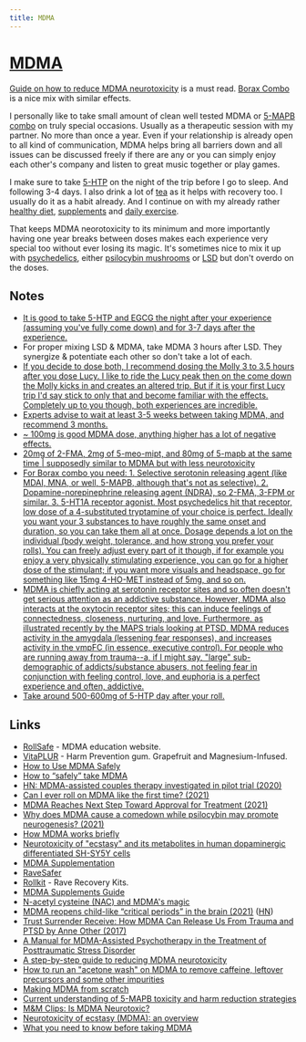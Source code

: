 ```yaml
---
title: MDMA
---
```


# [MDMA](https://psychonautwiki.org/wiki/MDMA)

[Guide on how to reduce MDMA neurotoxicity](https://www.reddit.com/r/Borax/comments/w5c1x/a_stepbystep_guide_to_reducing_mdma_neurotoxicity/) is a must read. [Borax Combo](https://www.reddit.com/r/Borax/comments/tufa3t/is_there_an_updated_version_of_the_mix/) is a nice mix with similar effects.

I personally like to take small amount of clean well tested MDMA or [5-MAPB combo](https://realchems.net/blue-bliss-pellets-2-fma-5-meo-mipt-5-mapb) on truly special occasions. Usually as a therapeutic session with my partner. No more than once a year. Even if your relationship is already open to all kind of communication, MDMA helps bring all barriers down and all issues can be discussed freely if there are any or you can simply enjoy each other's company and listen to great music together or play games.

I make sure to take [5-HTP](https://drbvitamins.com/products/doctor-s-best-5-htp-enhanced-with-vitamins-b6-c-120-veggie-caps-8) on the night of the trip before I go to sleep. And following 3-4 days. I also drink a lot of [tea](../health/nutrition/drinks/tea.md) as it helps with recovery too. I usually do it as a habit already. And I continue on with my already rather [healthy diet](../health/nutrition/nutrition.md), [supplements](../health/nutrition/supplements.md) and [daily exercise](../fitness/fitness.md).

That keeps MDMA neorotoxicity to its minimum and more importantly having one year breaks between doses makes each experience very special too without ever losing its magic. It's sometimes nice to mix it up with [psychedelics](psychedelics/psychedelics.md), either [psilocybin mushrooms](psychedelics/tryptamines/tryptamines.md) or [LSD](psychedelics/lysergamides/lsd.md) but don't overdo on the doses.

## Notes

- [It is good to take 5-HTP and EGCG the night after your experience (assuming you've fully come down) and for 3-7 days after the experience.](https://www.reddit.com/r/MDMA/comments/ng8dsk/how_long_before_taking_mdma_should_i_stop_taking/)
- For proper mixing LSD & MDMA, take MDMA 3 hours after LSD. They synergize & potentiate each other so don't take a lot of each.
- [If you decide to dose both, I recommend dosing the Molly 3 to 3.5 hours after you dose Lucy. I like to ride the Lucy peak then on the come down the Molly kicks in and creates an altered trip. But if it is your first Lucy trip I'd say stick to only that and become familiar with the effects. Completely up to you though, both experiences are incredible.](https://www.reddit.com/r/LSD/comments/bntg7c/_/en8y59a/?context=1)
- [Experts advise to wait at least 3-5 weeks between taking MDMA, and recommend 3 months.](https://www.reddit.com/r/MDMA/comments/ohdx5u/doing_mdma_every_day/)
- [~ 100mg is good MDMA dose, anything higher has a lot of negative effects.](https://www.reddit.com/r/RationalPsychonaut/comments/onyegg/mdma/)
- [20mg of 2-FMA, 2mg of 5-meo-mipt, and 80mg of 5-mapb at the same time | supposedly similar to MDMA but with less neurotoxicity](https://www.reddit.com/r/researchchemicals/comments/vfvuhq/whats_the_best_rc_for_parties/)
- [For Borax combo you need: 1. Selective serotonin releasing agent (like MDAI, MNA, or well, 5-MAPB, although that's not as selective). 2. Dopamine-norepinephrine releasing agent (NDRA), so 2-FMA, 3-FPM or similar. 3. 5-HT1A receptor agonist. Most psychedelics hit that receptor, low dose of a 4-substituted tryptamine of your choice is perfect. Ideally you want your 3 substances to have roughly the same onset and duration, so you can take them all at once. Dosage depends a lot on the individual (body weight, tolerance, and how strong you prefer your rolls). You can freely adjust every part of it though, if for example you enjoy a very physically stimulating experience, you can go for a higher dose of the stimulant; if you want more visuals and headspace, go for something like 15mg 4-HO-MET instead of 5mg, and so on.](https://www.reddit.com/r/Borax/comments/tufa3t/is_there_an_updated_version_of_the_mix/)
- [MDMA is chiefly acting at serotonin receptor sites and so often doesn't get serious attention as an addictive substance. However, MDMA also interacts at the oxytocin receptor sites; this can induce feelings of connectedness, closeness, nurturing, and love. Furthermore, as illustrated recently by the MAPS trials looking at PTSD, MDMA reduces activity in the amygdala (lessening fear responses), and increases activity in the vmpFC (in essence, executive control). For people who are running away from trauma--a, if I might say, "large" sub-demographic of addicts/substance abusers, not feeling fear in conjunction with feeling control, love, and euphoria is a perfect experience and often, addictive.](https://www.reddit.com/r/MDMA/comments/y9wy8l/can_someone_explain_why_mdma_isnt_as_addictive_as/)
- [Take around 500-600mg of 5-HTP day after your roll.](https://www.reddit.com/r/MDMA/comments/yer78m/finally_got_my_hands_on_this_how_often_should_i/)

## Links

- [RollSafe](https://rollsafe.org/) - MDMA education website.
- [VitaPLUR](http://www.vitaplur.io/) - Harm Prevention gum. Grapefruit and Magnesium-Infused.
- [How to Use MDMA Safely](https://www.youtube.com/watch?v=hLxNlxsVmZE)
- [How to “safely” take MDMA](http://matznerd.com/how-to-safely-take-mdma/)
- [HN: MDMA-assisted couples therapy investigated in pilot trial (2020)](https://news.ycombinator.com/item?id=25363777)
- [Can I ever roll on MDMA like the first time? (2021)](https://www.reddit.com/r/askdrugs/comments/kp54bq/can_i_ever_roll_on_mdma_like_the_first_time/)
- [MDMA Reaches Next Step Toward Approval for Treatment (2021)](https://www.nytimes.com/2021/05/03/health/mdma-approval.html)
- [Why does MDMA cause a comedown while psilocybin may promote neurogenesis? (2021)](https://www.reddit.com/r/AskDrugNerds/comments/ogdvnd/why_does_mdma_cause_a_comedown_while_psilocybin/)
- [How MDMA works briefly](https://www.reddit.com/r/MDMA/comments/oh3k1x/am_i_doing_mdma_too_frequently_what_are_the_risks/h4mp9t2)
- [Neurotoxicity of "ecstasy" and its metabolites in human dopaminergic differentiated SH-SY5Y cells](https://pubmed.ncbi.nlm.nih.gov/23194825/)
- [MDMA Supplementation](https://www.reddit.com/r/DrugNerds/comments/15m9sf/mdma_supplementation/)
- [RaveSafer](https://ravesafer.com/)
- [Rollkit](https://rollkit.com/) - Rave Recovery Kits.
- [MDMA Supplements Guide](http://www.usersnews.com.au/home/2019/12/18/supplements-guide)
- [N-acetyl cysteine (NAC) and MDMA's magic](https://www.reddit.com/r/MDMA/comments/fzgb10/nacetyl_cysteine_nac_and_mdmas_magic_pt5/)
- [MDMA reopens child-like “critical periods” in the brain (2021)](https://www.analyticalcannabis.com/articles/mdma-reopens-child-like-critical-periods-in-the-brain-to-promote-mental-healing-313357) ([HN](https://news.ycombinator.com/item?id=28467634))
- [Trust Surrender Receive: How MDMA Can Release Us From Trauma and PTSD by Anne Other (2017)](https://www.goodreads.com/book/show/36234395-trust-surrender-receive)
- [A Manual for MDMA-Assisted Psychotherapy in the Treatment of Posttraumatic Stress Disorder](https://s3-us-west-1.amazonaws.com/mapscontent/research-archive/published/MDMA-Assisted_Psychotherapy_Treatment_Manual_Version_6_FINAL.pdf)
- [A step-by-step guide to reducing MDMA neurotoxicity](https://www.reddit.com/r/Borax/comments/w5c1x/a_stepbystep_guide_to_reducing_mdma_neurotoxicity/)
- [How to run an "acetone wash" on MDMA to remove caffeine, leftover precursors and some other impurities](https://www.reddit.com/r/Borax/comments/pxccet/how_to_run_an_acetone_wash_on_mdma_to_remove/)
- [Making MDMA from scratch](https://www.reddit.com/r/Borax/comments/r738jn/making_mdma_from_scratch/)
- [Current understanding of 5-MAPB toxicity and harm reduction strategies](https://www.reddit.com/r/Borax/comments/s9e1ma/current_understanding_of_5mapb_toxicity_and_harm/)
- [M&M Clips: Is MDMA Neurotoxic?](https://www.youtube.com/watch?v=8JZ0Q0kjyDw)
- [Neurotoxicity of ecstasy (MDMA): an overview](https://pubmed.ncbi.nlm.nih.gov/20420572/)
- [What you need to know before taking MDMA](https://www.reddit.com/r/electricdaisycarnival/comments/36onfb/be_safe_guys_heres_what_you_need_to_know_about/)
